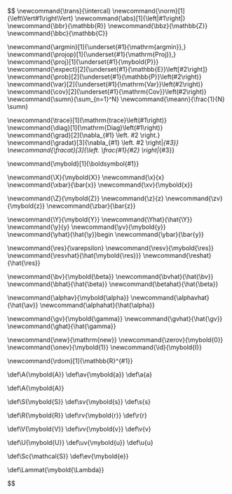 $$
\newcommand{\trans}{\intercal}
\newcommand{\norm}[1]{\left\Vert#1\right\Vert}
\newcommand{\abs}[1]{\left|#1\right|}
\newcommand{\bbr}{\mathbb{R}}
\newcommand{\bbz}{\mathbb{Z}}
\newcommand{\bbc}{\mathbb{C}}

\newcommand{\argmin}[1]{\underset{#1}{\mathrm{argmin}}\,}
\newcommand{\projop}[1]{\underset{#1}{\mathrm{Proj}}\,}
\newcommand{\proj}[1]{\underset{#1}{\mybold{P}}}
\newcommand{\expect}[2]{\underset{#1}{\mathbb{E}}\left[#2\right]}
\newcommand{\prob}[2]{\underset{#1}{\mathbb{P}}\left(#2\right)}
\newcommand{\var}[2]{\underset{#1}{\mathrm{Var}}\left(#2\right)}
\newcommand{\cov}[2]{\underset{#1}{\mathrm{Cov}}\left(#2\right)}
\newcommand{\sumn}{\sum_{n=1}^N}
\newcommand{\meann}{\frac{1}{N} \sumn}

\newcommand{\trace}[1]{\mathrm{trace}\left(#1\right)}
\newcommand{\diag}[1]{\mathrm{Diag}\left(#1\right)}
\newcommand{\grad}[2]{\nabla_{#1} \left. #2 \right.}
\newcommand{\gradat}[3]{\nabla_{#1} \left. #2 \right|_{#3}}
\newcommand{\fracat}[3]{\left. \frac{#1}{#2} \right|_{#3}}

\newcommand{\mybold}[1]{\boldsymbol{#1}}

\newcommand{\X}{\mybold{X}}
\newcommand{\x}{x}
\newcommand{\xbar}{\bar{x}}
\newcommand{\xv}{\mybold{x}}

\newcommand{\Z}{\mybold{Z}}
\newcommand{\z}{z}
\newcommand{\zv}{\mybold{z}}
\newcommand{\zbar}{\bar{z}}

\newcommand{\Y}{\mybold{Y}}
\newcommand{\Yhat}{\hat{\Y}}
\newcommand{\y}{y}
\newcommand{\yv}{\mybold{y}}
\newcommand{\yhat}{\hat{\y}}begin
\newcommand{\ybar}{\bar{y}}

\newcommand{\res}{\varepsilon}
\newcommand{\resv}{\mybold{\res}}
\newcommand{\resvhat}{\hat{\mybold{\res}}}
\newcommand{\reshat}{\hat{\res}}

\newcommand{\bv}{\mybold{\beta}}
\newcommand{\bvhat}{\hat{\bv}}
\newcommand{\bhat}{\hat{\beta}}
\newcommand{\betahat}{\hat{\beta}}

\newcommand{\alphav}{\mybold{\alpha}}
\newcommand{\alphavhat}{\hat{\av}}
\newcommand{\alphahat}{\hat{\alpha}}

\newcommand{\gv}{\mybold{\gamma}}
\newcommand{\gvhat}{\hat{\gv}}
\newcommand{\ghat}{\hat{\gamma}}

\newcommand{\new}{\mathrm{new}}
\newcommand{\zerov}{\mybold{0}}
\newcommand{\onev}{\mybold{1}}
\newcommand{\id}{\mybold{I}}


\newcommand{\rdom}[1]{\mathbb{R}^{#1}}

\def\A{\mybold{A}}
\def\av{\mybold{a}}
\def\a{a}

\def\A{\mybold{A}}


\def\S{\mybold{S}}
\def\sv{\mybold{s}}
\def\s{s}

\def\R{\mybold{R}}
\def\rv{\mybold{r}}
\def\r{r}

\def\V{\mybold{V}}
\def\vv{\mybold{v}}
\def\v{v}

\def\U{\mybold{U}}
\def\uv{\mybold{u}}
\def\u{u}

\def\Sc{\mathcal{S}}
\def\ev{\mybold{e}}

\def\Lammat{\mybold{\Lambda}}


$$
